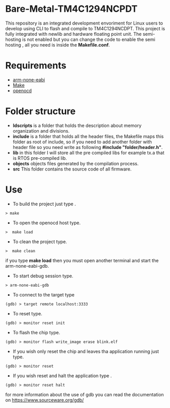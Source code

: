 # Bare-Metal-TM4C1294NCPDT
This repository is an integrated development envoriment for Linux users to develop using CLI to flash and compile to TM4C1294NCDPT. This project is fully integrated with newlib and hardware floating point unit. The semi-hosting is not enabled but you can change the code to enable the semi hosting , all you need is inside the **Makefile.conf**.

# Requirements
* [arm-none-eabi](https://developer.arm.com/-/media/Files/downloads/gnu-rm/10.3-2021.10/gcc-arm-none-eabi-10.3-2021.10-x86_64-linux.tar.bz2)
* [Make](https://www.gnu.org/software/make/)
* [openocd](https://github.com/openocd-org/openocd)

# Folder structure
* **ldscripts** is a folder that holds the description about memory organization and divisions.
* **include** is a folder that holds all the header files, the Makefile maps this folder as root of include, so if you need to add another folder with header file so you need write as following **#include "folder/header.h"**.
* **lib** in this folder I will store all the pre compiled libs for example tx.a that is RTOS pre-compiled lib.
* **objects** objects files generated by the compilation process.
* **src** This folder contains the source code of all firmware.

# Use

* To build the project just type .
```shell
> make
```



* To open the openocd host type.
```shell
>  make load
```

*  To clean the project type. 
```shell
>  make clean
```

if you type **make load** then you must open another terminal and start the arm-none-eabi-gdb.

* To start debug session type.
```shell
> arm-none-eabi-gdb
```

* To connect to the target type 
```shell
(gdb) > target remote localhost:3333
```


* To reset type.
```shell
(gdb) > monitor reset init
```

* To flash the chip type.
```shell
(gdb) > monitor flash write_image erase blink.elf
```

* If you wish only reset the chip and leaves tha application running just type.

```shell
(gdb) > monitor reset
```

* If you wish reset and halt the application type .

```shell
(gdb) > monitor reset halt
```

for more information about the use of gdb you can read the documentation on https://www.sourceware.org/gdb/
